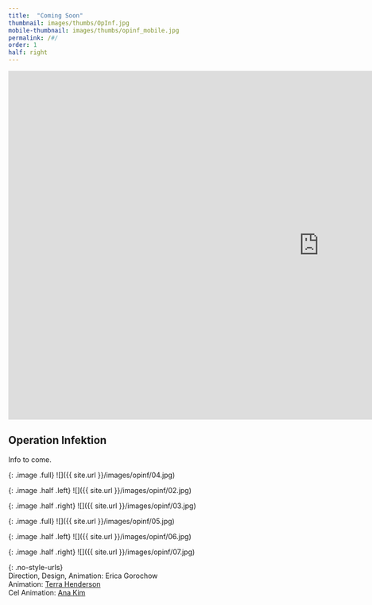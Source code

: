 ```yaml
---
title:  "Coming Soon"
thumbnail: images/thumbs/OpInf.jpg
mobile-thumbnail: images/thumbs/opinf_mobile.jpg
permalink: /#/
order: 1
half: right
---
```


<div class='embed-container'>
 <iframe src="https://player.vimeo.com/video/266593671?loop=1&color=f16961&title=0&byline=0&portrait=0" width="1250" height="703" frameborder="0" webkitallowfullscreen mozallowfullscreen allowfullscreen></iframe>
</div>

## **Operation Infektion**

Info to come.


{: .image .full}
![]({{ site.url }}/images/opinf/04.jpg)

{: .image .half .left}
![]({{ site.url }}/images/opinf/02.jpg)

{: .image .half .right}
![]({{ site.url }}/images/opinf/03.jpg)

{: .image .full}
![]({{ site.url }}/images/opinf/05.jpg)

{: .image .half .left}
![]({{ site.url }}/images/opinf/06.jpg)

{: .image .half .right}
![]({{ site.url }}/images/opinf/07.jpg)

{: .no-style-urls}
<br/>
Direction, Design, Animation: Erica Gorochow <br/>
Animation: [Terra Henderson](http://terrahenderson.com)<br/>
Cel Animation: [Ana Kim](http://www.anajkim.com/)<br/>
<br/>
